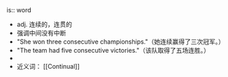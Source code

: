 is:: word

- adj. 连续的，连贯的
- 强调中间没有中断
- "She won three consecutive championships."（她连续赢得了三次冠军。）
- "The team had five consecutive victories."（该队取得了五场连胜。）
-
- 近义词： [[Continual]]